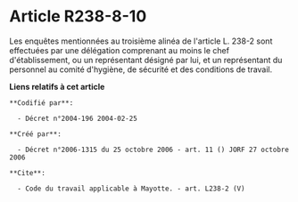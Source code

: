 # Article R238-8-10

Les enquêtes mentionnées au troisième alinéa de l'article L. 238-2 sont effectuées par une délégation comprenant au moins le
chef d'établissement, ou un représentant désigné par lui, et un représentant du personnel au comité d'hygiène, de sécurité et
des conditions de travail.

**Liens relatifs à cet article**

	**Codifié par**:

	  - Décret n°2004-196 2004-02-25

	**Créé par**:

	  - Décret n°2006-1315 du 25 octobre 2006 - art. 11 () JORF 27 octobre 2006

	**Cite**:

	  - Code du travail applicable à Mayotte. - art. L238-2 (V)
